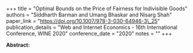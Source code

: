 +++
title = "Optimal Bounds on the Price of Fairness for Indivisible Goods"
authors = "Siddharth Barman and Umang Bhaskar and Nisarg Shah"
paper_link = "https://doi.org/10.1007/978-3-030-64946-3\_25"
publication_details = "Web and Internet Economics - 16th International Conference,  WINE 2020"
conference_date = "2020"
notes = ""
+++

<b>Abstract:</b>
